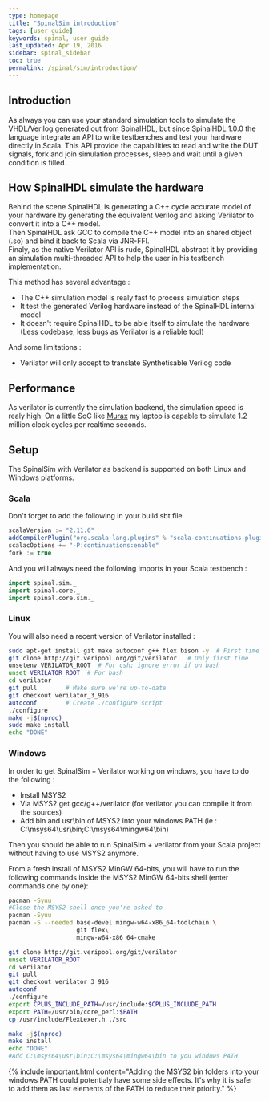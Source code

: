 ```yaml
---
type: homepage
title: "SpinalSim introduction"
tags: [user guide]
keywords: spinal, user guide
last_updated: Apr 19, 2016
sidebar: spinal_sidebar
toc: true
permalink: /spinal/sim/introduction/
---
```


## Introduction

As always you can use your standard simulation tools to simulate the VHDL/Verilog generated out from SpinalHDL, but since SpinalHDL 1.0.0 the language integrate an API to write testbenches and test your hardware directly in Scala. This API provide the capabilities to read and write the DUT signals, fork and join simulation processes, sleep and wait until a given condition is filled.

## How SpinalHDL simulate the hardware

Behind the scene SpinalHDL is generating a C++ cycle accurate model of your hardware by generating the equivalent Verilog and asking Verilator to convert it into a C++ model. <br>
Then SpinalHDL ask GCC to compile the C++ model into an shared object (.so) and bind it back to Scala via JNR-FFI. <br>
Finaly, as the native Verilator API is rude, SpinalHDL abstract it by providing an simulation multi-threaded API to help the user in his testbench implementation.

This method has several advantage :

- The C++ simulation model is realy fast to process simulation steps
- It test the generated Verilog hardware instead of the SpinalHDL internal model
- It doesn't require SpinalHDL to be able itself to simulate the hardware (Less codebase, less bugs as Verilator is a reliable tool)

And some limitations :

- Verilator will only accept to translate Synthetisable Verilog code

## Performance

As verilator is currently the simulation backend, the simulation speed is realy high. On a little SoC like [Murax](https://github.com/SpinalHDL/VexRiscv#murax-soc) my laptop is capable to simulate 1.2 million clock cycles per realtime seconds.

## Setup

The SpinalSim with Verilator as backend is supported on both Linux and Windows platforms.

### Scala

Don't forget to add the following in your build.sbt file

```scala
scalaVersion := "2.11.6"
addCompilerPlugin("org.scala-lang.plugins" % "scala-continuations-plugin_2.11.6" % "1.0.2")
scalacOptions += "-P:continuations:enable"
fork := true
```

And you will always need the following imports in your Scala testbench :

```scala
import spinal.sim._
import spinal.core._
import spinal.core.sim._
```

### Linux

You will also need a recent version of Verilator installed :

```sh
sudo apt-get install git make autoconf g++ flex bison -y  # First time prerequisites
git clone http://git.veripool.org/git/verilator   # Only first time
unsetenv VERILATOR_ROOT  # For csh; ignore error if on bash
unset VERILATOR_ROOT  # For bash
cd verilator
git pull        # Make sure we're up-to-date
git checkout verilator_3_916
autoconf        # Create ./configure script
./configure
make -j$(nproc)
sudo make install
echo "DONE"
```

### Windows

In order to get SpinalSim + Verilator working on windows, you have to do the following :

- Install MSYS2
- Via MSYS2 get gcc/g++/verilator (for verilator you can compile it from the sources)
- Add bin and usr\\bin of MSYS2 into your windows PATH (ie : C:\\msys64\\usr\\bin;C:\\msys64\\mingw64\\bin)

Then you should be able to run SpinalSim + verilator from your Scala project without having to use MSYS2 anymore.

From a fresh install of MSYS2 MinGW 64-bits, you will have to run the following commands inside the MSYS2 MinGW 64-bits shell (enter commands one by one):

```sh
pacman -Syuu
#Close the MSYS2 shell once you're asked to
pacman -Syuu
pacman -S --needed base-devel mingw-w64-x86_64-toolchain \
                   git flex\
                   mingw-w64-x86_64-cmake

git clone http://git.veripool.org/git/verilator  
unset VERILATOR_ROOT
cd verilator
git pull        
git checkout verilator_3_916
autoconf      
./configure
export CPLUS_INCLUDE_PATH=/usr/include:$CPLUS_INCLUDE_PATH
export PATH=/usr/bin/core_perl:$PATH
cp /usr/include/FlexLexer.h ./src

make -j$(nproc)
make install
echo "DONE"
#Add C:\msys64\usr\bin;C:\msys64\mingw64\bin to you windows PATH
```


{% include important.html content="Adding the MSYS2 bin folders into your windows PATH could potentialy have some side effects. It's why it is safer to add them as last elements of the PATH to reduce their priority." %}
